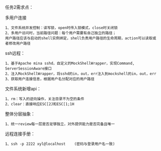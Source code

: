任务2需求点：

多用户连接

    1、文件系统并发控制：读写锁，open时传入锁模式，close时关闭锁
    2、多用户访问时，当前路径问题：每个用户需要有自己独立的路径；
    用户路径应该与启动的shell实例绑定，shell负责用户路径的生命周期，action可以读取或者修改用户路径
ssh远程：

    1、基于Apache mina sshd，自定义的MockShellWrapper，实现Command, ServerSessionAware接口
    2、注入MockShellWrapper，将sshd的in，out，err注入到mockshell的in，out，err
    3、获取用户连接信息，根据用户名分配对应的用户路径

文件系统新增api：

    1、rm：写入的逆向操作，关注目录不为空的条件
    2、clear：直接响应ESC[2J和ESC[1;1H

整体分层抽象：

    1、统一review每一层是否足够独立，对外提供能力是否完备且唯一

远程连接手册：

    1、ssh -p 2222 xyl@localhost    (密码与登录用户名一致)
